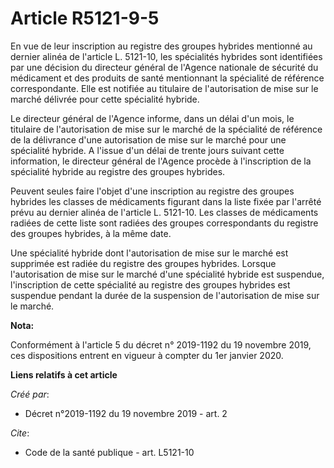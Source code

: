 # Article R5121-9-5

En vue de leur inscription au registre des groupes hybrides mentionné au dernier alinéa de l'article L. 5121-10, les
spécialités hybrides sont identifiées par une décision du directeur général de l'Agence nationale de sécurité du médicament
et des produits de santé mentionnant la spécialité de référence correspondante. Elle est notifiée au titulaire de
l'autorisation de mise sur le marché délivrée pour cette spécialité hybride. 

Le directeur général de l'Agence informe, dans un délai d'un mois, le titulaire de l'autorisation de mise sur le marché de la
spécialité de référence de la délivrance d'une autorisation de mise sur le marché pour une spécialité hybride. A l'issue d'un
délai de trente jours suivant cette information, le directeur général de l'Agence procède à l'inscription de la spécialité
hybride au registre des groupes hybrides. 

Peuvent seules faire l'objet d'une inscription au registre des groupes hybrides les classes de médicaments figurant dans la
liste fixée par l'arrêté prévu au dernier alinéa de l'article L. 5121-10. Les classes de médicaments radiées de cette liste
sont radiées des groupes correspondants du registre des groupes hybrides, à la même date. 

Une spécialité hybride dont l'autorisation de mise sur le marché est supprimée est radiée du registre des groupes hybrides.
Lorsque l'autorisation de mise sur le marché d'une spécialité hybride est suspendue, l'inscription de cette spécialité au
registre des groupes hybrides est suspendue pendant la durée de la suspension de l'autorisation de mise sur le marché.

**Nota:**

Conformément à l'article 5 du décret n° 2019-1192 du 19 novembre 2019, ces dispositions entrent en vigueur à compter du 1er
janvier 2020.

**Liens relatifs à cet article**

_Créé par_:

  - Décret n°2019-1192 du 19 novembre 2019 - art. 2

_Cite_:

  - Code de la santé publique - art. L5121-10
